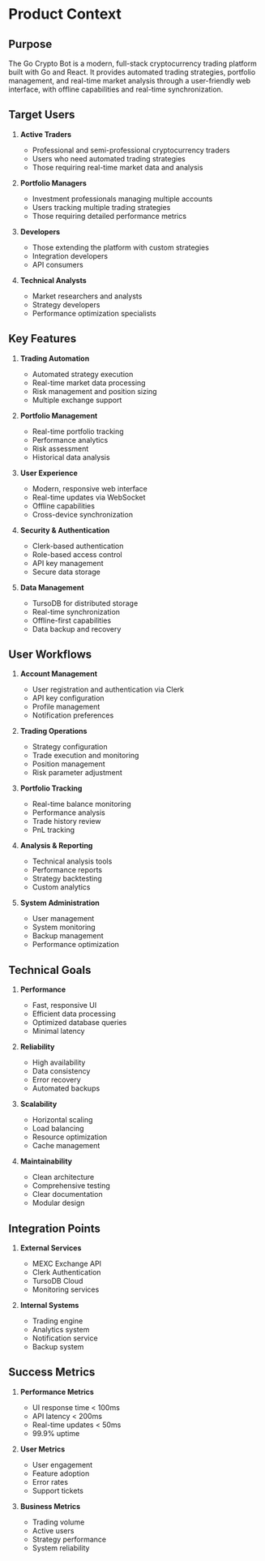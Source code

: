 # Product Context

## Purpose
The Go Crypto Bot is a modern, full-stack cryptocurrency trading platform built with Go and React. It provides automated trading strategies, portfolio management, and real-time market analysis through a user-friendly web interface, with offline capabilities and real-time synchronization.

## Target Users

1. **Active Traders**
   - Professional and semi-professional cryptocurrency traders
   - Users who need automated trading strategies
   - Those requiring real-time market data and analysis

2. **Portfolio Managers**
   - Investment professionals managing multiple accounts
   - Users tracking multiple trading strategies
   - Those requiring detailed performance metrics

3. **Developers**
   - Those extending the platform with custom strategies
   - Integration developers
   - API consumers

4. **Technical Analysts**
   - Market researchers and analysts
   - Strategy developers
   - Performance optimization specialists

## Key Features

1. **Trading Automation**
   - Automated strategy execution
   - Real-time market data processing
   - Risk management and position sizing
   - Multiple exchange support

2. **Portfolio Management**
   - Real-time portfolio tracking
   - Performance analytics
   - Risk assessment
   - Historical data analysis

3. **User Experience**
   - Modern, responsive web interface
   - Real-time updates via WebSocket
   - Offline capabilities
   - Cross-device synchronization

4. **Security & Authentication**
   - Clerk-based authentication
   - Role-based access control
   - API key management
   - Secure data storage

5. **Data Management**
   - TursoDB for distributed storage
   - Real-time synchronization
   - Offline-first capabilities
   - Data backup and recovery

## User Workflows

1. **Account Management**
   - User registration and authentication via Clerk
   - API key configuration
   - Profile management
   - Notification preferences

2. **Trading Operations**
   - Strategy configuration
   - Trade execution and monitoring
   - Position management
   - Risk parameter adjustment

3. **Portfolio Tracking**
   - Real-time balance monitoring
   - Performance analysis
   - Trade history review
   - PnL tracking

4. **Analysis & Reporting**
   - Technical analysis tools
   - Performance reports
   - Strategy backtesting
   - Custom analytics

5. **System Administration**
   - User management
   - System monitoring
   - Backup management
   - Performance optimization

## Technical Goals

1. **Performance**
   - Fast, responsive UI
   - Efficient data processing
   - Optimized database queries
   - Minimal latency

2. **Reliability**
   - High availability
   - Data consistency
   - Error recovery
   - Automated backups

3. **Scalability**
   - Horizontal scaling
   - Load balancing
   - Resource optimization
   - Cache management

4. **Maintainability**
   - Clean architecture
   - Comprehensive testing
   - Clear documentation
   - Modular design

## Integration Points

1. **External Services**
   - MEXC Exchange API
   - Clerk Authentication
   - TursoDB Cloud
   - Monitoring services

2. **Internal Systems**
   - Trading engine
   - Analytics system
   - Notification service
   - Backup system

## Success Metrics

1. **Performance Metrics**
   - UI response time < 100ms
   - API latency < 200ms
   - Real-time updates < 50ms
   - 99.9% uptime

2. **User Metrics**
   - User engagement
   - Feature adoption
   - Error rates
   - Support tickets

3. **Business Metrics**
   - Trading volume
   - Active users
   - Strategy performance
   - System reliability
